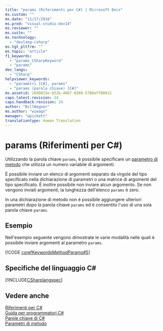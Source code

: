 ```yaml
---
title: "params (Riferimenti per C#) | Microsoft Docs"
ms.custom: ""
ms.date: "11/17/2016"
ms.prod: "visual-studio-dev14"
ms.reviewer: ""
ms.suite: ""
ms.technology: 
  - "devlang-csharp"
ms.tgt_pltfrm: ""
ms.topic: "article"
f1_keywords: 
  - "params_CSharpKeyword"
  - "params"
dev_langs: 
  - "CSharp"
helpviewer_keywords: 
  - "parametri [C#], params"
  - "params (parola chiave) [C#]"
ms.assetid: 1690815e-b52b-4967-8380-5780aff08012
caps.latest.revision: 24
caps.handback.revision: 24
author: "BillWagner"
ms.author: "wiwagn"
manager: "wpickett"
translationtype: Human Translation
---
```

# params (Riferimenti per C#)
Utilizzando la parola chiave `params`, è possibile specificare un [parametro di metodo](../../../csharp/language-reference/keywords/method-parameters.md) che utilizza un numero variabile di argomenti.  
  
 È possibile inviare un elenco di argomenti separato da virgole del tipo specificato nella dichiarazione di parametri o una matrice di argomenti del tipo specificato.  È inoltre possibile non inviare alcun argomento.  Se non vengono inviati argomenti, la lunghezza dell'elenco `params` è zero.  
  
 In una dichiarazione di metodo non è possibile aggiungere ulteriori parametri dopo la parola chiave `params` ed è consentito l'uso di una sola parola chiave `params`.  
  
## Esempio  
 Nell'esempio seguente vengono dimostrate le varie modalità nelle quali è possibile inviare argomenti al parametro `params`.  
  
 [!CODE [csrefKeywordsMethodParams#5](../CodeSnippet/VS_Snippets_VBCSharp/csrefKeywordsMethodParams#5)]  
  
## Specifiche del linguaggio C\#  
 [!INCLUDE[CSharplangspec](../../../csharp/language-reference/keywords/includes/csharplangspec_md.md)]  
  
## Vedere anche  
 [Riferimenti per C\#](../../../csharp/language-reference/index.md)   
 [Guida per programmatori C\#](../../../csharp/programming-guide/index.md)   
 [Parole chiave di C\#](../../../csharp/language-reference/keywords/index.md)   
 [Parametri di metodo](../../../csharp/language-reference/keywords/method-parameters.md)